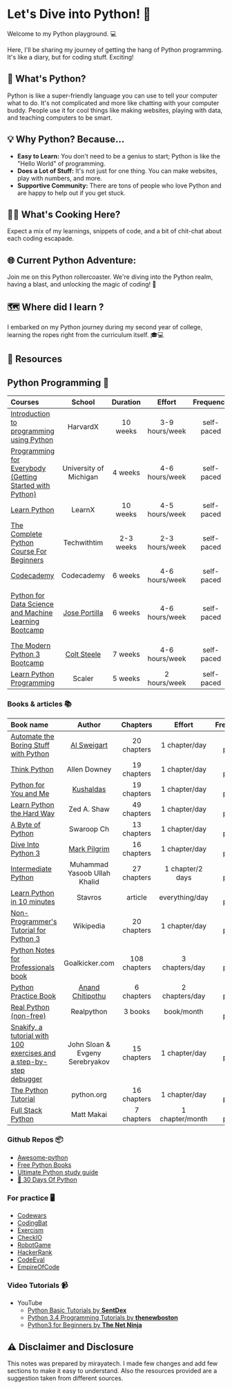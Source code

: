 # Let's Dive into Python! 🐍

Welcome to my Python playground. 💻

Here, I'll be sharing my journey of getting the hang of Python programming. It's like a diary, but for coding stuff. Exciting!

## 🚀 What's Python?

Python is like a super-friendly language you can use to tell your computer what to do. It's not complicated and more like chatting with your computer buddy. People use it for cool things like making websites, playing with data, and teaching computers to be smart.

## 💡 Why Python? Because...

- **Easy to Learn:** You don't need to be a genius to start; Python is like the "Hello World" of programming.
- **Does a Lot of Stuff:** It's not just for one thing. You can make websites, play with numbers, and more. 
- **Supportive Community:** There are tons of people who love Python and are happy to help out if you get stuck.

## 👨‍🍳 What's Cooking Here? 

Expect a mix of my learnings, snippets of code, and a bit of chit-chat about each coding escapade.

## 🌐 Current Python Adventure:

Join me on this Python rollercoaster. We're diving into the Python realm, having a blast, and unlocking the magic of coding! 🚀

## 🗺 Where did I learn ?

I embarked on my Python journey during my second year of college, learning the ropes right from the curriculum itself. 🎓💻


## 📙 Resources 

## Python Programming 🐍

Courses | School | Duration | Effort | Frequency | Prerequisites | Cost 
:-- | :--: | :--: | :--: | :--: | :--: | :--:
[Introduction to programming using Python](https://www.edx.org/learn/python/harvard-university-cs50-s-introduction-to-programming-with-python) | HarvardX | 10 weeks | 3-9 hours/week | self-paced | none | free
[Programming for Everybody (Getting Started with Python)](https://)| University of Michigan | 4 weeks | 4-6 hours/week | self-paced | none | free
[Learn Python](http://www.learnpython.org/) | LearnX | 10 weeks | 4-5 hours/week | self-paced | none | free
[The Complete Python Course For Beginners](https://www.youtube.com/watch?v=sxTmJE4k0ho) | Techwithtim | 2-3 weeks | 2-3 hours/week | self-paced | none | free
[Codecademy](http://www.codecademy.com/tracks/python) | Codecademy | 6 weeks | 4-6 hours/week |self-paced | none | free
[Python for Data Science and Machine Learning Bootcamp](https://www.udemy.com/course/python-for-data-science-and-machine-learning-bootcamp/) | [Jose Portilla](https://www.udemy.com/user/joseportilla/) | 6 weeks | 4-6 hours/week | self-paced | [Programming for Everybody (Getting Started with Python)](https://) | buy 
[The Modern Python 3 Bootcamp](https://www.udemy.com/course/the-modern-python3-bootcamp/) | [Colt Steele](https://www.udemy.com/course/the-modern-python3-bootcamp/?couponCode=24T4FS22124#instructor-1) | 7 weeks | 4-6 hours/week | self-paced | none | buy
[Learn Python Programming](https://www.scaler.com/topics/python/) | Scaler | 5 weeks | 2 hours/week | self-paced | none | free 

### Books & articles 📚

Book name | Author | Chapters | Effort | Frequency | Prerequisites | pdf 
:-- | :--: | :--: | :--: | :--: | :--: | :--:
[Automate the Boring Stuff with Python](https://automatetheboringstuff.com/) | [Al Sweigart](https://twitter.com/AlSweigart) | 20 chapters | 1 chapter/day | self-paced | none | [book](https://automatetheboringstuff.com/#toc)
[Think Python](http://www.greenteapress.com/thinkpython/) | Allen Downey | 19 chapters | 1 chapter/day | self-paced | none | [book](https://greenteapress.com/thinkpython/thinkpython.pdf)
[Python for You and Me](http://pymbook.readthedocs.org/en/py3/) | [Kushaldas](https://github.com/kushaldas/pym) | 19 chapters | 1 chapter/day | self-paced | none | [book](https://pymbook.readthedocs.io/en/py3/)
[Learn Python the Hard Way](http://learnpythonthehardway.org/book/) | Zed A. Shaw | 49 chapters | 1 chapter/day | self-paced | none | [buy](https://learncodethehardway.com/client/#/product/learn-python-the-hard-way-5e-2023/) 
[A Byte of Python](https://python.swaroopch.com/) | Swaroop Ch | 13 chapters | 1 chapter/day | self-paced | none | [book](https://python.swaroopch.com/first_steps.html)
[Dive Into Python 3](https://diveintopython3.problemsolving.io/) | [Mark Pilgrim](https://github.com/diveintomark/diveintopython3) | 16 chapters | 1 chapter/day | self-paced | none | [book](https://diveintopython3.problemsolving.io/table-of-contents.html)
[Intermediate Python](http://book.pythontips.com/en/latest/) | Muhammad Yasoob Ullah Khalid | 27 chapters | 1 chapter/2 days | self-paced | none | [book](https://book.pythontips.com/en/latest/)
[Learn Python in 10 minutes](http://www.stavros.io/tutorials/python/) | Stavros | article | everything/day | self-paced | none | [article](https://www.stavros.io/tutorials/python/)
[Non-Programmer's Tutorial for Python 3](http://en.wikibooks.org/wiki/Non-Programmer%27s_Tutorial_for_Python_3) | Wikipedia | 20 chapters | 1 chapter/day | self-paced | none | [book](https://en.wikibooks.org/wiki/Non-Programmer%27s_Tutorial_for_Python_3)
[Python Notes for Professionals book](http://books.goalkicker.com/PythonBook/) | Goalkicker.com | 108 chapters | 3 chapters/day | self-paced | none | [book](https://books.goalkicker.com/PythonBook/)
[Python Practice Book](http://anandology.com/python-practice-book/index.html) |  [Anand Chitipothu](https://anandology.com/) | 6 chapters | 2 chapters/day | self-paced | none | [book](https://anandology.com/python-practice-book/) 
[Real Python (non-free)](https://realpython.com)| Realpython | 3 books | book/month| self-paced | none | [buy](https://realpython.com/start-here/)
[Snakify, a tutorial with 100 exercises and a step-by-step debugger](https://snakify.org) | John Sloan & Evgeny Serebryakov | 15 chapters | 1 chapter/day | self-paced | none | [article](https://snakify.org/en/)
[The Python Tutorial](https://docs.python.org/3/tutorial/index.html) | python.org | 16 chapters | 1 chapter/day | self-paced | none | [book](https://docs.python.org/3/tutorial/index.html) 
[Full Stack Python](http://www.fullstackpython.com/) | Matt Makai | 7 chapters | 1 chapter/month | self-paced | none | [article](https://www.fullstackpython.com/)

### Github Repos 📦

- [Awesome-python](https://github.com/CodementorIO/Python-Learning-Resources/)
- [Free Python Books](https://github.com/pamoroso/free-python-books)
- [Ultimate Python study guide](https://github.com/huangsam/ultimate-python)
- [🐍 30 Days Of Python](https://github.com/Asabeneh/30-Days-Of-Python)

### For practice 🖥

- [Codewars](http://www.codewars.com/)
- [CodingBat](http://codingbat.com/python)
- [Exercism](http://exercism.io/)
- [CheckIO](http://www.checkio.org/)
- [RobotGame](https://robotgame.net/home)
- [HackerRank](https://www.hackerrank.com/domains)
- [CodeEval](https://www.codeeval.com/dashboard/)
- [EmpireOfCode](https://empireofcode.com/game/)

### Video Tutorials 📹

- YouTube
  - [Python Basic Tutorials by **SentDex**](https://www.youtube.com/playlist?list=PLQVvvaa0QuDdFqJtqsyeEewqVm_7VRrlD)
  - [Python 3.4 Programming Tutorials by **thenewboston**](https://www.youtube.com/playlist?list=PL6gx4Cwl9DGAcbMi1sH6oAMk4JHw91mC_)
  - [Python3 for Beginners by **The Net Ninja**](https://www.youtube.com/playlist?list=PL4cUxeGkcC9idu6GZ8EU_5B6WpKTdYZbK)


## ⚠ Disclaimer and Disclosure

This notes was prepared by mirayatech. I made few changes and add few sections to make it easy to understand. Also the resources provided are a suggestion taken from different sources. 
